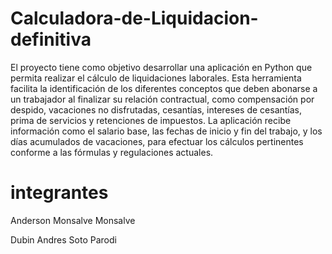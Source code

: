 # Calculadora-de-Liquidacion-definitiva

El proyecto tiene como objetivo desarrollar una aplicación en Python que permita realizar el cálculo de liquidaciones laborales. Esta herramienta facilita la identificación de los diferentes conceptos que deben abonarse a un trabajador al finalizar su relación contractual, como compensación por despido, vacaciones no disfrutadas, cesantías, intereses de cesantías, prima de servicios y retenciones de impuestos. La aplicación recibe información como el salario base, las fechas de inicio y fin del trabajo, y los días acumulados de vacaciones, para efectuar los cálculos pertinentes conforme a las fórmulas y regulaciones actuales.

# integrantes

Anderson Monsalve Monsalve

Dubin Andres Soto Parodi
